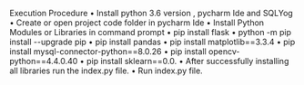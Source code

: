 Execution Procedure
•	Install python 3.6 version , pycharm Ide and SQLYog
•	Create or open  project code folder in pycharm Ide
•	Install Python Modules or Libraries in command prompt
•	pip install flask
•	python -m pip install --upgrade pip
•	pip install pandas
•	pip install matplotlib==3.3.4
•	pip install mysql-connector-python==8.0.26
•	pip install opencv-python==4.4.0.40
•	pip install sklearn==0.0.
•	After successfully installing all libraries run the index.py file.
•	Run index.py file.
